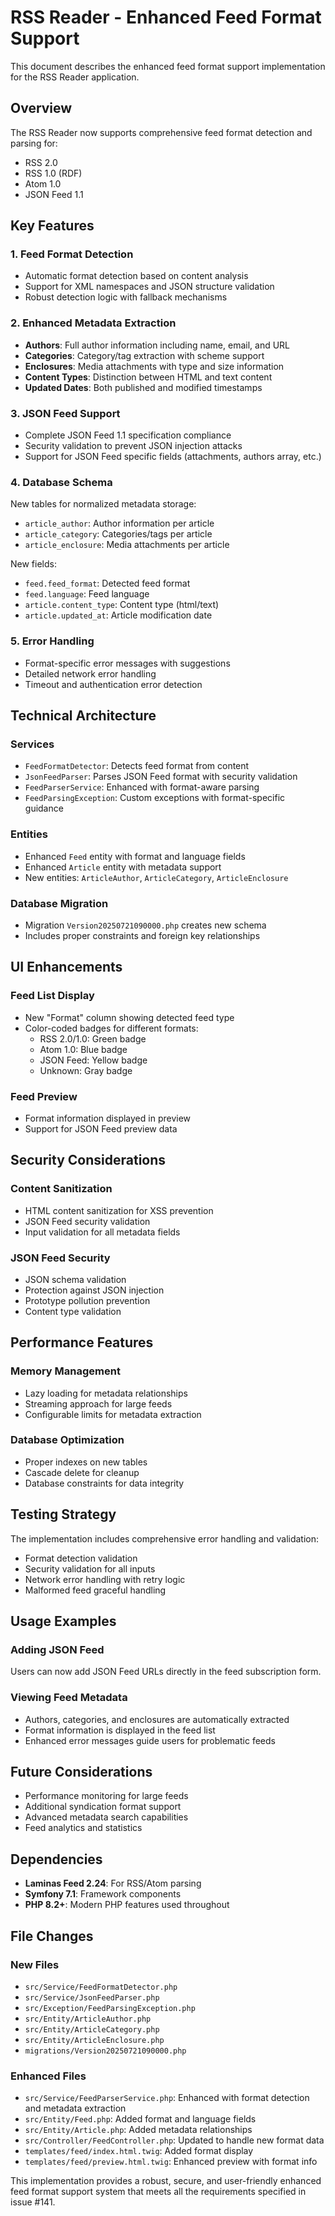 # RSS Reader - Enhanced Feed Format Support

This document describes the enhanced feed format support implementation for the RSS Reader application.

## Overview

The RSS Reader now supports comprehensive feed format detection and parsing for:
- RSS 2.0
- RSS 1.0 (RDF)
- Atom 1.0
- JSON Feed 1.1

## Key Features

### 1. Feed Format Detection
- Automatic format detection based on content analysis
- Support for XML namespaces and JSON structure validation
- Robust detection logic with fallback mechanisms

### 2. Enhanced Metadata Extraction
- **Authors**: Full author information including name, email, and URL
- **Categories**: Category/tag extraction with scheme support
- **Enclosures**: Media attachments with type and size information
- **Content Types**: Distinction between HTML and text content
- **Updated Dates**: Both published and modified timestamps

### 3. JSON Feed Support
- Complete JSON Feed 1.1 specification compliance
- Security validation to prevent JSON injection attacks
- Support for JSON Feed specific fields (attachments, authors array, etc.)

### 4. Database Schema
New tables for normalized metadata storage:
- `article_author`: Author information per article
- `article_category`: Categories/tags per article  
- `article_enclosure`: Media attachments per article

New fields:
- `feed.feed_format`: Detected feed format
- `feed.language`: Feed language
- `article.content_type`: Content type (html/text)
- `article.updated_at`: Article modification date

### 5. Error Handling
- Format-specific error messages with suggestions
- Detailed network error handling
- Timeout and authentication error detection

## Technical Architecture

### Services
- `FeedFormatDetector`: Detects feed format from content
- `JsonFeedParser`: Parses JSON Feed format with security validation
- `FeedParserService`: Enhanced with format-aware parsing
- `FeedParsingException`: Custom exceptions with format-specific guidance

### Entities
- Enhanced `Feed` entity with format and language fields
- Enhanced `Article` entity with metadata support
- New entities: `ArticleAuthor`, `ArticleCategory`, `ArticleEnclosure`

### Database Migration
- Migration `Version20250721090000.php` creates new schema
- Includes proper constraints and foreign key relationships

## UI Enhancements

### Feed List Display
- New "Format" column showing detected feed type
- Color-coded badges for different formats:
  - RSS 2.0/1.0: Green badge
  - Atom 1.0: Blue badge
  - JSON Feed: Yellow badge
  - Unknown: Gray badge

### Feed Preview
- Format information displayed in preview
- Support for JSON Feed preview data

## Security Considerations

### Content Sanitization
- HTML content sanitization for XSS prevention
- JSON Feed security validation
- Input validation for all metadata fields

### JSON Feed Security
- JSON schema validation
- Protection against JSON injection
- Prototype pollution prevention
- Content type validation

## Performance Features

### Memory Management
- Lazy loading for metadata relationships
- Streaming approach for large feeds
- Configurable limits for metadata extraction

### Database Optimization
- Proper indexes on new tables
- Cascade delete for cleanup
- Database constraints for data integrity

## Testing Strategy

The implementation includes comprehensive error handling and validation:
- Format detection validation
- Security validation for all inputs
- Network error handling with retry logic
- Malformed feed graceful handling

## Usage Examples

### Adding JSON Feed
Users can now add JSON Feed URLs directly in the feed subscription form.

### Viewing Feed Metadata
- Authors, categories, and enclosures are automatically extracted
- Format information is displayed in the feed list
- Enhanced error messages guide users for problematic feeds

## Future Considerations

- Performance monitoring for large feeds
- Additional syndication format support
- Advanced metadata search capabilities
- Feed analytics and statistics

## Dependencies

- **Laminas Feed 2.24**: For RSS/Atom parsing
- **Symfony 7.1**: Framework components
- **PHP 8.2+**: Modern PHP features used throughout

## File Changes

### New Files
- `src/Service/FeedFormatDetector.php`
- `src/Service/JsonFeedParser.php`
- `src/Exception/FeedParsingException.php`
- `src/Entity/ArticleAuthor.php`
- `src/Entity/ArticleCategory.php`
- `src/Entity/ArticleEnclosure.php`
- `migrations/Version20250721090000.php`

### Enhanced Files
- `src/Service/FeedParserService.php`: Enhanced with format detection and metadata extraction
- `src/Entity/Feed.php`: Added format and language fields
- `src/Entity/Article.php`: Added metadata relationships
- `src/Controller/FeedController.php`: Updated to handle new format data
- `templates/feed/index.html.twig`: Added format display
- `templates/feed/preview.html.twig`: Enhanced preview with format info

This implementation provides a robust, secure, and user-friendly enhanced feed format support system that meets all the requirements specified in issue #141.